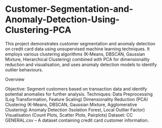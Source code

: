 # Customer-Segmentation-and-Anomaly-Detection-Using-Clustering-PCA


This project demonstrates customer segmentation and anomaly detection on credit card data using unsupervised machine learning techniques. It employs various clustering algorithms (K-Means, DBSCAN, Gaussian Mixture, Hierarchical Clustering) combined with PCA for dimensionality reduction and visualisation, and uses anomaly detection models to identify outlier behaviours.

Overview

Objective:
Segment customers based on transaction data and identify potential anomalies for further analysis.
Techniques:
Data Preprocessing (Log Transformation, Feature Scaling)
Dimensionality Reduction (PCA)
Clustering (K-Means, DBSCAN, Gaussian Mixture, Agglomerative Clustering)
Anomaly Detection (Isolation Forest, Local Outlier Factor)
Visualisation (Count Plots, Scatter Plots, Pairplots)
Dataset:
CC GENERAL.csv – A dataset containing credit card customer information.


